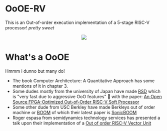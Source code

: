 # OoOE-RV
This is an Out-of-order execution implementation of a 5-stage RISC-V processor! *pretty sweet*
<p align="center">
  <img src="http://www.quickmeme.com/img/e1/e14cd2954100cf2a8e82e1a2ca7305af915d64c1edd8b9951a25b7309617fc32.jpg">
</p>

# What's a OoOE
Hmmm i dunno but many do!
- The book Computer Architecture: A Quantitative Approach has some mentions of it in chapter 3.
- Some dudes mostly from the university of Japan have made [RSD](https://github.com/rsd-devel/rsd) which is "very fast due to aggressive OoO features" 😤 with the paper: [An Open Source FPGA-Optimized Out-of-Order RISC-V Soft Processor](https://www.rsg.ci.i.u-tokyo.ac.jp/members/shioya/pdfs/Mashimo-FPT'19.pdf)
- Some other dude from USC Berkley have made Berkleys out of order machine or [BOOM](https://boom-core.org/) of which their latest paper is [SonicBOOM](https://carrv.github.io/2020/papers/CARRV2020_paper_15_Zhao.pdf)
- Roger espasa from semidynamics technology services has presented a talk upon their implementation of a [Out of order RISC-V Vector Unit](https://www.youtube.com/watch?v=WzID6kk8RNs)
